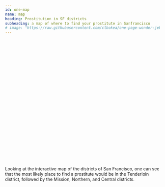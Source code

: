 ```yaml
---
id: one-map
name: map 
heading: Prostitution in SF districts 
subheading: a map of where to find your prostitute in Sanfrancisco 
# image: "https://raw.githubusercontent.com/clbokea/one-page-wonder-jekyll/gh-pages/prop_prostitution.png"
---
```


<div id="plotly-div" class='pull-right' style='width:60%; height:400px'></div>

<script>
    renderPlotly();
</script>

Looking at the interactive map of the districts of San Francisco, one can see that the most likely place to find a prostitute would be in the Tenderloin district, followed by the Mission, Northern, and Central districts.


